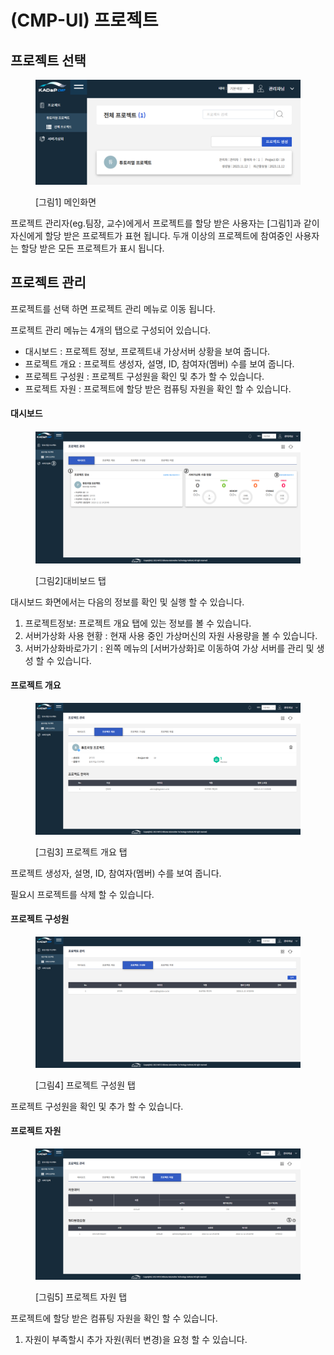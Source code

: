 # (CMP-UI) 프로젝트

## 프로젝트 선택

<figure><img src="../../.gitbook/assets/image (1) (1) (1) (1) (1).png" alt=""><figcaption><p>[그림1] 메인화면</p></figcaption></figure>

프로젝트 관리자(eg.팀장, 교수)에게서 프로젝트를 할당 받은 사용자는 \[그림1]과 같이 자신에게 할당 받은 프로젝트가 표현 됩니다. 두개 이상의 프로젝트에 참여중인 사용자는 할당 받은 모든 프로젝트가 표시 됩니다.&#x20;

## &#x20;프로젝트 관리

프로젝트를 선택 하면 프로젝트 관리 메뉴로 이동 됩니다.&#x20;

프로젝트 관리 메뉴는 4개의 탭으로 구성되어 있습니다.&#x20;

* 대시보드 : 프로젝트 정보, 프로젝트내 가상서버 상황을 보여 줍니다.&#x20;
* 프로젝트 개요 : 프로젝트 생성자, 설명, ID, 참여자(멤버) 수를 보여 줍니다.&#x20;
* 프로젝트 구성원 : 프로젝트 구성원을 확인 및 추가 할 수 있습니다.&#x20;
* 프로젝트 자원 : 프로젝트에 할당 받은 컴퓨팅 자원을 확인 할  수 있습니다.&#x20;

#### 대시보드

<figure><img src="../../.gitbook/assets/image (1) (1) (1) (1).png" alt=""><figcaption><p>[그림2]대비보드 탭</p></figcaption></figure>

대시보드 화면에서는 다음의 정보를 확인 및   실행 할 수 있습니다.&#x20;

1. 프로젝트정보:   프로젝트 개요 탭에 있는 정보를 볼 수 있습니다.&#x20;
2. 서버가상화 사용 현황 : 현재 사용 중인 가상머신의 자원 사용량을 볼 수 있습니다.&#x20;
3. 서버가상화바로가기 : 왼쪽 메뉴의 \[서버가상화]로 이동하여 가상 서버를 관리 및 생성 할 수 있습니다.

#### 프로젝트 개요

<figure><img src="../../.gitbook/assets/image (2) (1) (1).png" alt=""><figcaption><p>[그림3] 프로젝트 개요 탭</p></figcaption></figure>

프로젝트 생성자, 설명, ID, 참여자(멤버) 수를 보여 줍니다.&#x20;

필요시 프로젝트를 삭제 할 수 있습니다.&#x20;

#### 프로젝트 구성원

<figure><img src="../../.gitbook/assets/image (3) (1) (1).png" alt=""><figcaption><p>[그림4] 프로젝트 구성원 탭</p></figcaption></figure>

프로젝트 구성원을 확인 및 추가 할 수 있습니다.&#x20;

#### 프로젝트 자원

<figure><img src="../../.gitbook/assets/image (5) (1).png" alt=""><figcaption><p>[그림5] 프로젝트 자원 탭</p></figcaption></figure>

프로젝트에 할당 받은 컴퓨팅 자원을 확인 할  수 있습니다.&#x20;

1. 자원이 부족할시 추가 자원(쿼터 변경)을 요청 할 수 있습니다.&#x20;

